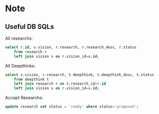 # Note

## Useful DB SQLs

All researchs:
```sql
select r.id, v.vision, r.research, r.research_desc, r.status
    from research r
    left join vision v on r.vision_id=v.id;
```

All Deepthinks:
```sql
select v.vision, r.research, t.deepthink, t.deepthink_desc, t.status
    from deepthink t
    left join research r on t.research_id=r.id
    left join vision v on r.vision_id=v.id;
```

Accept Researchs:
```sql
update research set status = 'ready' where status='proposed';
```